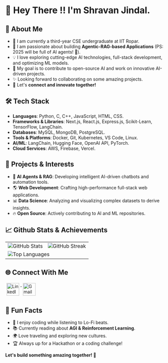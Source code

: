 # :wave: Hey There !! I'm Shravan Jindal.

## 🚀 About Me
- 🔭 I am currently a third-year CSE undergraduate at IIT Ropar.
- 🌱 I am passionate about building **Agentic-RAG-based Applications** (PS: 2025 will be full of AI agents! 🤖).
- 💡 I love exploring cutting-edge AI technologies, full-stack development, and optimizing ML models.
- 🎯 My goal is to contribute to open-source AI and work on innovative AI-driven projects.
- ✨ Looking forward to collaborating on some amazing projects.
- 🤝 Let's **connect and innovate together!**

## 🛠️ Tech Stack
- **Languages**: Python, C, C++, JavaScript, HTML, CSS.
- **Frameworks & Libraries**: Next.js, React.js, Express.js, Scikit-Learn, TensorFlow, LangChain.
- **Databases**: MySQL, MongoDB, PostgreSQL.
- **Tools & Platforms**: Docker, Git, Kubernetes, VS Code, Linux.
- **AI/ML**: LangChain, Hugging Face, OpenAI API, PyTorch.
- **Cloud Services**: AWS, Firebase, Vercel.

## 🎯 Projects & Interests
- 🤖 **AI Agents & RAG**: Developing intelligent AI-driven chatbots and automation tools.
- 🌎 **Web Development**: Crafting high-performance full-stack web applications.
- 📊 **Data Science**: Analyzing and visualizing complex datasets to derive insights.
- 🔥 **Open Source**: Actively contributing to AI and ML repositories.

## 📈 Github Stats & Achievements
<table align='center'>
  <tr>
    <td><img src="https://github-readme-stats.vercel.app/api?username=shravanjindal&include_all_commits=true&count_private=true&show_icons=true&line_height=20&title_color=7A7ADB&icon_color=2234AE&text_color=D3D3D3&bg_color=0,000000,130F40" alt="GitHub Stats" /></td>
    <td><img src="https://github-readme-streak-stats.herokuapp.com/?user=shravanjindal&theme=highcontrast" alt="GitHub Streak" /></td>
  </tr>
  <tr>
    <td colspan="2"><img src="https://github-readme-stats.vercel.app/api/top-langs/?username=shravanjindal&layout=compact&theme=highcontrast&hide=Jupyter%20Notebook" alt="Top Languages" /></td>
  </tr>
</table>

## 🌐 Connect With Me
<p>
<a href="https://www.linkedin.com/in/shravan-jindal-23068327a/" target="_blank" rel="noopener noreferrer"> 
  <img src="https://cdn.exclaimer.com/Handbook%20Images/linkedin-icon_64x64.png" alt="LinkedIn" height="40" style="vertical-align:top; margin:4px">
</a>
<a href="mailto:2022csb1124@iitrpr.ac.in"> 
  <img src="https://img.icons8.com/color/48/000000/gmail-new.png" alt="Gmail" height="40" style="vertical-align:top; margin:4px">
</a>
</p>

## 🏅 Fun Facts
- 🎵 I enjoy coding while listening to Lo-Fi beats.
- 📚 Currently reading about **AGI & Reinforcement Learning**.
- 🌍 Love traveling and exploring new cultures.
- 🏆 Always up for a Hackathon or a coding challenge!

**Let's build something amazing together! 🚀**
